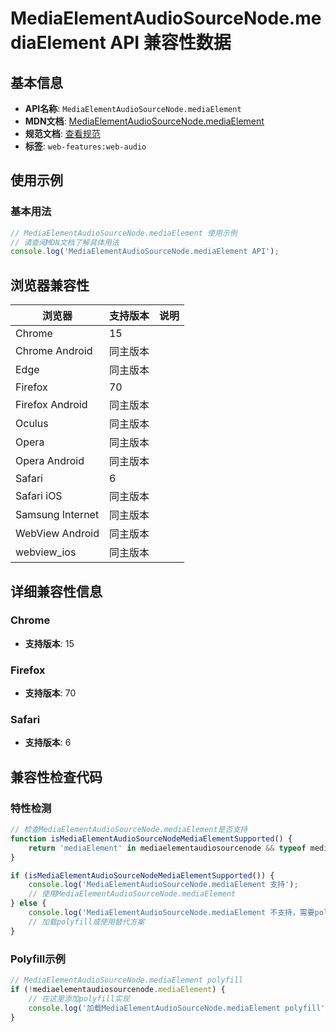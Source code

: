 # MediaElementAudioSourceNode.mediaElement API 兼容性数据

## 基本信息

- **API名称**: `MediaElementAudioSourceNode.mediaElement`
- **MDN文档**: [MediaElementAudioSourceNode.mediaElement](https://developer.mozilla.org/docs/Web/API/MediaElementAudioSourceNode/mediaElement)
- **规范文档**: [查看规范](https://webaudio.github.io/web-audio-api/#dom-mediaelementaudiosourcenode-mediaelement)
- **标签**: `web-features:web-audio`

## 使用示例

### 基本用法

```javascript
// MediaElementAudioSourceNode.mediaElement 使用示例
// 请查阅MDN文档了解具体用法
console.log('MediaElementAudioSourceNode.mediaElement API');
```

## 浏览器兼容性

| 浏览器 | 支持版本 | 说明 |
|--------|----------|------|
| Chrome | 15 |  |
| Chrome Android | 同主版本 |  |
| Edge | 同主版本 |  |
| Firefox | 70 |  |
| Firefox Android | 同主版本 |  |
| Oculus | 同主版本 |  |
| Opera | 同主版本 |  |
| Opera Android | 同主版本 |  |
| Safari | 6 |  |
| Safari iOS | 同主版本 |  |
| Samsung Internet | 同主版本 |  |
| WebView Android | 同主版本 |  |
| webview_ios | 同主版本 |  |

## 详细兼容性信息

### Chrome

- **支持版本**: 15

### Firefox

- **支持版本**: 70

### Safari

- **支持版本**: 6

## 兼容性检查代码

### 特性检测

```javascript
// 检查MediaElementAudioSourceNode.mediaElement是否支持
function isMediaElementAudioSourceNodeMediaElementSupported() {
    return 'mediaElement' in mediaelementaudiosourcenode && typeof mediaelementaudiosourcenode.mediaElement === 'function';
}

if (isMediaElementAudioSourceNodeMediaElementSupported()) {
    console.log('MediaElementAudioSourceNode.mediaElement 支持');
    // 使用MediaElementAudioSourceNode.mediaElement
} else {
    console.log('MediaElementAudioSourceNode.mediaElement 不支持，需要polyfill');
    // 加载polyfill或使用替代方案
}
```

### Polyfill示例

```javascript
// MediaElementAudioSourceNode.mediaElement polyfill
if (!mediaelementaudiosourcenode.mediaElement) {
    // 在这里添加polyfill实现
    console.log('加载MediaElementAudioSourceNode.mediaElement polyfill');
}
```

